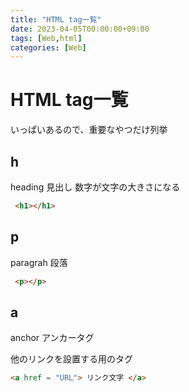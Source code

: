 ```yaml
---
title: "HTML tag一覧"
date: 2023-04-05T00:00:00+09:00
tags: [Web,html]
categories: [Web]
---
```

# HTML tag一覧

いっぱいあるので、重要なやつだけ列挙

## h

heading 見出し 数字が文字の大きさになる

``` html
 <h1></h1>
```

## p

paragrah 段落

``` html
 <p></p>
```

## a

anchor アンカータグ

他のリンクを設置する用のタグ

``` html
<a href = "URL"> リンク文字 </a>
```


